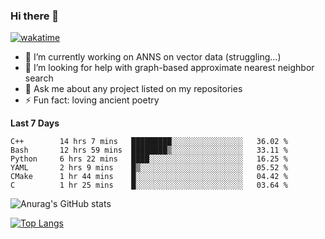### Hi there 👋

[![wakatime](https://wakatime.com/badge/user/8906da98-c623-4aff-ac00-99cb42e09b38.svg)](https://wakatime.com/@8906da98-c623-4aff-ac00-99cb42e09b38)

- 🔭 I’m currently working on ANNS on vector data (struggling...)
- 🤔 I’m looking for help with graph-based approximate nearest neighbor search
- 💬 Ask me about any project listed on my repositories
- ⚡ Fun fact: loving ancient poetry


**Last 7 Days**
<!--START_SECTION:waka-->

```text
C++        14 hrs 7 mins   █████████░░░░░░░░░░░░░░░░   36.02 %
Bash       12 hrs 59 mins  ████████▒░░░░░░░░░░░░░░░░   33.11 %
Python     6 hrs 22 mins   ████░░░░░░░░░░░░░░░░░░░░░   16.25 %
YAML       2 hrs 9 mins    █▒░░░░░░░░░░░░░░░░░░░░░░░   05.52 %
CMake      1 hr 44 mins    █░░░░░░░░░░░░░░░░░░░░░░░░   04.42 %
C          1 hr 25 mins    █░░░░░░░░░░░░░░░░░░░░░░░░   03.64 %
```

<!--END_SECTION:waka-->

![Anurag's GitHub stats](https://github-readme-stats.vercel.app/api?username=matchyc&count_private=true&show_icons=true&theme=vue)

[![Top Langs](https://github-readme-stats.vercel.app/api/top-langs/?username=matchyc&langs_count=4&&hide=perl,raku,html,javascript,shell,roff,prolog)](https://github.com/anuraghazra/github-readme-stats)
